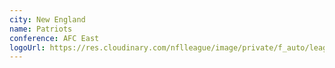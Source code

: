 ```yaml
---
city: New England
name: Patriots
conference: AFC East
logoUrl: https://res.cloudinary.com/nflleague/image/private/f_auto/league/moyfxx3dq5pio4aiftnc
---
```

